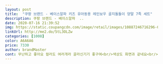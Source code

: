 ```yaml
---
layout: post 
title:  "쿠팡 브랜드 - 베이스알파 키즈 유아동용 레인보우 골지돌돌이 양말 7족 세트" 
description: 쿠팡 브랜드 - 베이스알파  ..
date: 2020-07-16 21:39:52 
img: https://static.coupangcdn.com/image/retail/images/10887246716296-0550c63e-be08-4ae6-9a98-4a7e9136f101.jpg 
linkUrl: http://me2.do/5tL3OLZw 
categories: [1008] 
color: A6A6A6 
price: 7330 
author: brandMaster 
cont: 무난하고 좋아요 컬러도 여러개라 골라신기기 좋구여<br/>색상도 화면과 같네요<br/>얇지도 두껍지도 않아 좋구요<br/>완전 좋아요 애둘이 너무 좋아해요 7<br/> -8세로 샀는데 딱맞아요 작은7살인데 건조기 돌리면 오그라들까 걱정이긴 한데 어제주문 ,오늘 로켓배송!!역시 쿠팡!!저는 늘 응원합니다!!<br/>워낙 유아 양말이 어른 양말보다도 비싼데<br/>저렴히 잘 구입한듯 합니다<br/> 
---
```

 